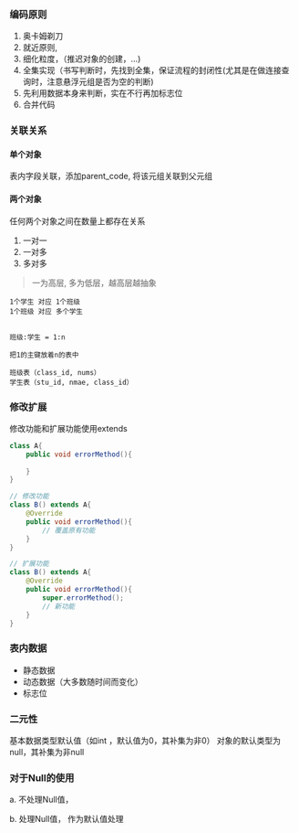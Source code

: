 ### 编码原则

1. 奥卡姆剃刀
2. 就近原则,
2. 细化粒度，（推迟对象的创建，...)
4. 全集实现（书写判断时，先找到全集，保证流程的封闭性(尤其是在做连接查询时，注意悬浮元组是否为空的判断)
5. 先利用数据本身来判断，实在不行再加标志位
6. 合并代码

### 关联关系

#### 单个对象

表内字段关联，添加parent_code, 将该元组关联到父元组

#### 两个对象

任何两个对象之间在数量上都存在关系

1. 一对一
2. 一对多
3. 多对多

> 一为高层, 多为低层，越高层越抽象

```
1个学生 对应 1个班级
1个班级 对应 多个学生


班级:学生 = 1:n

把1的主键放着n的表中

班级表（class_id, nums）
学生表（stu_id, nmae, class_id）
```

### 修改扩展

修改功能和扩展功能使用extends 

```java
class A{
	public void errorMethod(){
	
	}	
}

// 修改功能 
class B() extends A{
	@Override
	public void errorMethod(){
		// 覆盖原有功能
	}	
}

// 扩展功能
class B() extends A{
	@Override
	public void errorMethod(){
		super.errorMethod();
        // 新功能
	}	
}
```

### 表内数据

- 静态数据
- 动态数据（大多数随时间而变化）
- 标志位

### 二元性

基本数据类型默认值（如int ，默认值为0，其补集为非0）
对象的默认类型为null，其补集为非null

### 对于Null的使用

a. 不处理Null值，



b. 处理Null值， 作为默认值处理



